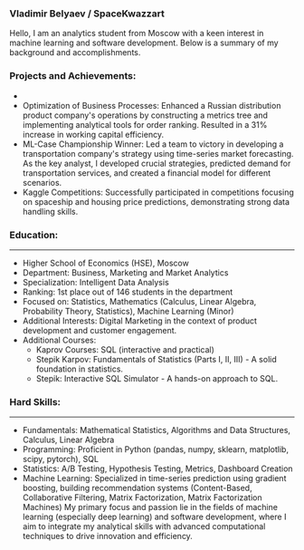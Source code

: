 ### Vladimir Belyaev / SpaceKwazzart
Hello, I am an analytics student from Moscow with a keen interest in machine learning and software development. Below is a summary of my background and accomplishments.

### Projects and Achievements:
-
- Optimization of Business Processes: Enhanced a Russian distribution product company's operations by constructing a metrics tree and implementing analytical tools for order ranking. Resulted in a 31% increase in working capital efficiency.
- ML-Case Championship Winner: Led a team to victory in developing a transportation company's strategy using time-series market forecasting. As the key analyst, I developed crucial strategies, predicted demand for transportation services, and created a financial model for different scenarios.
- Kaggle Competitions: Successfully participated in competitions focusing on spaceship and housing price predictions, demonstrating strong data handling skills.

### Education:
---
- Higher School of Economics (HSE), Moscow
- Department: Business, Marketing and Market Analytics
- Specialization: Intelligent Data Analysis
- Ranking: 1st place out of 146 students in the department
- Focused on: Statistics, Mathematics (Calculus, Linear Algebra, Probability Theory, Statistics), Machine Learning (Minor)
- Additional Interests: Digital Marketing in the context of product development and customer engagement.
- Additional Courses:
  - Kaprov Courses: SQL (interactive and practical)
  - Stepik Karpov: Fundamentals of Statistics (Parts I, II, III) - A solid foundation in statistics.
  - Stepik: Interactive SQL Simulator - A hands-on approach to SQL.

### Hard Skills:
---
- Fundamentals: Mathematical Statistics, Algorithms and Data Structures, Calculus, Linear Algebra
- Programming: Proficient in Python (pandas, numpy, sklearn, matplotlib, scipy, pytorch), SQL
- Statistics: A/B Testing, Hypothesis Testing, Metrics, Dashboard Creation
- Machine Learning: Specialized in time-series prediction using gradient boosting, building recommendation systems (Content-Based, Collaborative Filtering, Matrix Factorization, Matrix Factorization Machines)
My primary focus and passion lie in the fields of machine learning (especially deep learning) and software development, where I aim to integrate my analytical skills with advanced computational techniques to drive innovation and efficiency.
